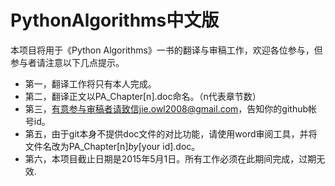 PythonAlgorithms中文版
======================

本项目将用于《Python Algorithms》一书的翻译与审稿工作，欢迎各位参与，但参与者请注意以下几点提示。
+ 第一，翻译工作将只有本人完成。
+ 第二，翻译正文以PA_Chapter[n].doc命名。（n代表章节数）
+ 第三，有意参与审稿者请致信jie.owl2008@gmail.com，告知你的github帐号id。
+ 第五，由于git本身不提供doc文件的对比功能，请使用word审阅工具，并将文件名改为PA_Chapter[n]_by_[your id].doc。
+ 第六，本项目截止日期是2015年5月1日。所有工作必须在此期间完成，过期无效.